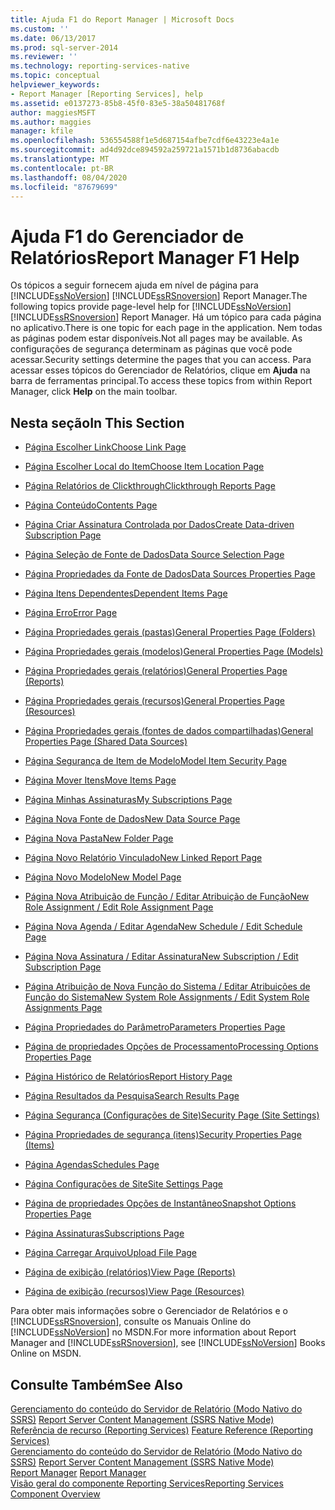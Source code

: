 ```yaml
---
title: Ajuda F1 do Report Manager | Microsoft Docs
ms.custom: ''
ms.date: 06/13/2017
ms.prod: sql-server-2014
ms.reviewer: ''
ms.technology: reporting-services-native
ms.topic: conceptual
helpviewer_keywords:
- Report Manager [Reporting Services], help
ms.assetid: e0137273-85b8-45f0-83e5-38a50481768f
author: maggiesMSFT
ms.author: maggies
manager: kfile
ms.openlocfilehash: 536554588f1e5d687154afbe7cdf6e43223e4a1e
ms.sourcegitcommit: ad4d92dce894592a259721a1571b1d8736abacdb
ms.translationtype: MT
ms.contentlocale: pt-BR
ms.lasthandoff: 08/04/2020
ms.locfileid: "87679699"
---
```

# <a name="report-manager-f1-help"></a><span data-ttu-id="19567-102">Ajuda F1 do Gerenciador de Relatórios</span><span class="sxs-lookup"><span data-stu-id="19567-102">Report Manager F1 Help</span></span>
  <span data-ttu-id="19567-103">Os tópicos a seguir fornecem ajuda em nível de página para [!INCLUDE[ssNoVersion](../includes/ssnoversion-md.md)] [!INCLUDE[ssRSnoversion](../includes/ssrsnoversion-md.md)] Report Manager.</span><span class="sxs-lookup"><span data-stu-id="19567-103">The following topics provide page-level help for [!INCLUDE[ssNoVersion](../includes/ssnoversion-md.md)] [!INCLUDE[ssRSnoversion](../includes/ssrsnoversion-md.md)] Report Manager.</span></span> <span data-ttu-id="19567-104">Há um tópico para cada página no aplicativo.</span><span class="sxs-lookup"><span data-stu-id="19567-104">There is one topic for each page in the application.</span></span> <span data-ttu-id="19567-105">Nem todas as páginas podem estar disponíveis.</span><span class="sxs-lookup"><span data-stu-id="19567-105">Not all pages may be available.</span></span> <span data-ttu-id="19567-106">As configurações de segurança determinam as páginas que você pode acessar.</span><span class="sxs-lookup"><span data-stu-id="19567-106">Security settings determine the pages that you can access.</span></span> <span data-ttu-id="19567-107">Para acessar esses tópicos do Gerenciador de Relatórios, clique em **Ajuda** na barra de ferramentas principal.</span><span class="sxs-lookup"><span data-stu-id="19567-107">To access these topics from within Report Manager, click **Help** on the main toolbar.</span></span>  
  
## <a name="in-this-section"></a><span data-ttu-id="19567-108">Nesta seção</span><span class="sxs-lookup"><span data-stu-id="19567-108">In This Section</span></span>  
  
-   [<span data-ttu-id="19567-109">Página Escolher Link</span><span class="sxs-lookup"><span data-stu-id="19567-109">Choose Link Page</span></span>](../../2014/reporting-services/choose-link-page-report-manager.md)  
  
-   [<span data-ttu-id="19567-110">Página Escolher Local do Item</span><span class="sxs-lookup"><span data-stu-id="19567-110">Choose Item Location Page</span></span>](../../2014/reporting-services/choose-item-location-page-report-manager.md)  
  
-   [<span data-ttu-id="19567-111">Página Relatórios de Clickthrough</span><span class="sxs-lookup"><span data-stu-id="19567-111">Clickthrough Reports Page</span></span>](../../2014/reporting-services/clickthrough-reports-page-report-manager.md)  
  
-   [<span data-ttu-id="19567-112">Página Conteúdo</span><span class="sxs-lookup"><span data-stu-id="19567-112">Contents Page</span></span>](../../2014/reporting-services/contents-page-report-manager.md)  
  
-   [<span data-ttu-id="19567-113">Página Criar Assinatura Controlada por Dados</span><span class="sxs-lookup"><span data-stu-id="19567-113">Create Data-driven Subscription Page</span></span>](../../2014/reporting-services/create-data-driven-subscription-page-report-manager.md)  
  
-   [<span data-ttu-id="19567-114">Página Seleção de Fonte de Dados</span><span class="sxs-lookup"><span data-stu-id="19567-114">Data Source Selection Page</span></span>](../../2014/reporting-services/data-source-selection-page-report-manager.md)  
  
-   [<span data-ttu-id="19567-115">Página Propriedades da Fonte de Dados</span><span class="sxs-lookup"><span data-stu-id="19567-115">Data Sources Properties Page</span></span>](../../2014/reporting-services/data-sources-properties-page-report-manager.md)  
  
-   [<span data-ttu-id="19567-116">Página Itens Dependentes</span><span class="sxs-lookup"><span data-stu-id="19567-116">Dependent Items Page</span></span>](../../2014/reporting-services/dependent-items-page-report-manager.md)  
  
-   [<span data-ttu-id="19567-117">Página Erro</span><span class="sxs-lookup"><span data-stu-id="19567-117">Error Page</span></span>](../../2014/reporting-services/error-page-report-manager.md)  
  
-   [<span data-ttu-id="19567-118">Página Propriedades gerais (pastas)</span><span class="sxs-lookup"><span data-stu-id="19567-118">General Properties Page (Folders)</span></span>](../../2014/reporting-services/general-properties-page-folders-report-manager.md)  
  
-   [<span data-ttu-id="19567-119">Página Propriedades gerais (modelos)</span><span class="sxs-lookup"><span data-stu-id="19567-119">General Properties Page (Models)</span></span>](../../2014/reporting-services/general-properties-page-models-report-manager.md)  
  
-   [<span data-ttu-id="19567-120">Página Propriedades gerais (relatórios)</span><span class="sxs-lookup"><span data-stu-id="19567-120">General Properties Page (Reports)</span></span>](../../2014/reporting-services/general-properties-page-reports-report-manager.md)  
  
-   [<span data-ttu-id="19567-121">Página Propriedades gerais (recursos)</span><span class="sxs-lookup"><span data-stu-id="19567-121">General Properties Page (Resources)</span></span>](../../2014/reporting-services/general-properties-page-resources-report-manager.md)  
  
-   [<span data-ttu-id="19567-122">Página Propriedades gerais (fontes de dados compartilhadas)</span><span class="sxs-lookup"><span data-stu-id="19567-122">General Properties Page (Shared Data Sources)</span></span>](../../2014/reporting-services/general-properties-page-shared-data-sources-report-manager.md)  
  
-   [<span data-ttu-id="19567-123">Página Segurança de Item de Modelo</span><span class="sxs-lookup"><span data-stu-id="19567-123">Model Item Security Page</span></span>](../../2014/reporting-services/model-item-security-page-report-manager.md)  
  
-   [<span data-ttu-id="19567-124">Página Mover Itens</span><span class="sxs-lookup"><span data-stu-id="19567-124">Move Items Page</span></span>](../../2014/reporting-services/move-items-page-report-manager.md)  
  
-   [<span data-ttu-id="19567-125">Página Minhas Assinaturas</span><span class="sxs-lookup"><span data-stu-id="19567-125">My Subscriptions Page</span></span>](../../2014/reporting-services/my-subscriptions-page-report-manager.md)  
  
-   [<span data-ttu-id="19567-126">Página Nova Fonte de Dados</span><span class="sxs-lookup"><span data-stu-id="19567-126">New Data Source Page</span></span>](../../2014/reporting-services/new-data-source-page-report-manager.md)  
  
-   [<span data-ttu-id="19567-127">Página Nova Pasta</span><span class="sxs-lookup"><span data-stu-id="19567-127">New Folder Page</span></span>](../../2014/reporting-services/new-folder-page-report-manager.md)  
  
-   [<span data-ttu-id="19567-128">Página Novo Relatório Vinculado</span><span class="sxs-lookup"><span data-stu-id="19567-128">New Linked Report Page</span></span>](../../2014/reporting-services/new-linked-report-page-report-manager.md)  
  
-   [<span data-ttu-id="19567-129">Página Novo Modelo</span><span class="sxs-lookup"><span data-stu-id="19567-129">New Model Page</span></span>](../../2014/reporting-services/new-model-page-report-manager.md)  
  
-   [<span data-ttu-id="19567-130">Página Nova Atribuição de Função / Editar Atribuição de Função</span><span class="sxs-lookup"><span data-stu-id="19567-130">New Role Assignment / Edit Role Assignment Page</span></span>](../../2014/reporting-services/new-role-assignment-edit-role-assignment-page-report-manager.md)  
  
-   [<span data-ttu-id="19567-131">Página Nova Agenda / Editar Agenda</span><span class="sxs-lookup"><span data-stu-id="19567-131">New Schedule / Edit Schedule Page</span></span>](../../2014/reporting-services/new-schedule-edit-schedule-page-report-manager.md)  
  
-   [<span data-ttu-id="19567-132">Página Nova Assinatura / Editar Assinatura</span><span class="sxs-lookup"><span data-stu-id="19567-132">New Subscription / Edit Subscription Page</span></span>](../../2014/reporting-services/new-subscription-or-edit-subscription-page-report-manager.md)  
  
-   [<span data-ttu-id="19567-133">Página Atribuição de Nova Função do Sistema / Editar Atribuições de Função do Sistema</span><span class="sxs-lookup"><span data-stu-id="19567-133">New System Role Assignments / Edit System Role Assignments Page</span></span>](../../2014/reporting-services/new-system-role-assignments-edit-system-role-assignments-page-report-manager.md)  
  
-   [<span data-ttu-id="19567-134">Página Propriedades do Parâmetro</span><span class="sxs-lookup"><span data-stu-id="19567-134">Parameters Properties Page</span></span>](../../2014/reporting-services/parameters-properties-page-report-manager.md)  
  
-   [<span data-ttu-id="19567-135">Página de propriedades Opções de Processamento</span><span class="sxs-lookup"><span data-stu-id="19567-135">Processing Options Properties Page</span></span>](../../2014/reporting-services/processing-options-properties-page-report-manager.md)  
  
-   [<span data-ttu-id="19567-136">Página Histórico de Relatórios</span><span class="sxs-lookup"><span data-stu-id="19567-136">Report History Page</span></span>](../../2014/reporting-services/report-history-page-report-manager.md)  
  
-   [<span data-ttu-id="19567-137">Página Resultados da Pesquisa</span><span class="sxs-lookup"><span data-stu-id="19567-137">Search Results Page</span></span>](../../2014/reporting-services/search-page-report-manager.md)  
  
-   [<span data-ttu-id="19567-138">Página Segurança (Configurações de Site)</span><span class="sxs-lookup"><span data-stu-id="19567-138">Security Page (Site Settings)</span></span>](../../2014/reporting-services/security-page-site-settings-report-manager.md)  
  
-   [<span data-ttu-id="19567-139">Página Propriedades de segurança (itens)</span><span class="sxs-lookup"><span data-stu-id="19567-139">Security Properties Page (Items)</span></span>](../../2014/reporting-services/security-properties-page-items-report-manager.md)  
  
-   [<span data-ttu-id="19567-140">Página Agendas</span><span class="sxs-lookup"><span data-stu-id="19567-140">Schedules Page</span></span>](../../2014/reporting-services/schedules-page-report-manager.md)  
  
-   [<span data-ttu-id="19567-141">Página Configurações de Site</span><span class="sxs-lookup"><span data-stu-id="19567-141">Site Settings Page</span></span>](../../2014/reporting-services/site-settings-page-report-manager.md)  
  
-   [<span data-ttu-id="19567-142">Página de propriedades Opções de Instantâneo</span><span class="sxs-lookup"><span data-stu-id="19567-142">Snapshot Options Properties Page</span></span>](../../2014/reporting-services/snapshot-options-properties-page-report-manager.md)  
  
-   [<span data-ttu-id="19567-143">Página Assinaturas</span><span class="sxs-lookup"><span data-stu-id="19567-143">Subscriptions Page</span></span>](../../2014/reporting-services/subscriptions-page-report-manager.md)  
  
-   [<span data-ttu-id="19567-144">Página Carregar Arquivo</span><span class="sxs-lookup"><span data-stu-id="19567-144">Upload File Page</span></span>](../../2014/reporting-services/upload-file-page-report-manager.md)  
  
-   [<span data-ttu-id="19567-145">Página de exibição (relatórios)</span><span class="sxs-lookup"><span data-stu-id="19567-145">View Page (Reports)</span></span>](../../2014/reporting-services/view-page-reports-report-manager.md)  
  
-   [<span data-ttu-id="19567-146">Página de exibição (recursos)</span><span class="sxs-lookup"><span data-stu-id="19567-146">View Page (Resources)</span></span>](../../2014/reporting-services/view-page-resources-report-manager.md)  
  
 <span data-ttu-id="19567-147">Para obter mais informações sobre o Gerenciador de Relatórios e o [!INCLUDE[ssRSnoversion](../includes/ssrsnoversion-md.md)], consulte os Manuais Online do [!INCLUDE[ssNoVersion](../includes/ssnoversion-md.md)] no MSDN.</span><span class="sxs-lookup"><span data-stu-id="19567-147">For more information about Report Manager and [!INCLUDE[ssRSnoversion](../includes/ssrsnoversion-md.md)], see [!INCLUDE[ssNoVersion](../includes/ssnoversion-md.md)] Books Online on MSDN.</span></span>  
  
## <a name="see-also"></a><span data-ttu-id="19567-148">Consulte Também</span><span class="sxs-lookup"><span data-stu-id="19567-148">See Also</span></span>  
 <span data-ttu-id="19567-149">[Gerenciamento do conteúdo do Servidor de Relatório &#40;Modo Nativo do SSRS&#41;](report-server/report-server-content-management-ssrs-native-mode.md) </span><span class="sxs-lookup"><span data-stu-id="19567-149">[Report Server Content Management &#40;SSRS Native Mode&#41;](report-server/report-server-content-management-ssrs-native-mode.md) </span></span>  
 <span data-ttu-id="19567-150">[Referência de recurso (Reporting Services)](feature-reference-reporting-services.md) </span><span class="sxs-lookup"><span data-stu-id="19567-150">[Feature Reference (Reporting Services)](feature-reference-reporting-services.md) </span></span>  
 <span data-ttu-id="19567-151">[Gerenciamento do conteúdo do Servidor de Relatório &#40;Modo Nativo do SSRS&#41;](report-server/report-server-content-management-ssrs-native-mode.md) </span><span class="sxs-lookup"><span data-stu-id="19567-151">[Report Server Content Management &#40;SSRS Native Mode&#41;](report-server/report-server-content-management-ssrs-native-mode.md) </span></span>  
 <span data-ttu-id="19567-152">[Report Manager](../../2014/reporting-services/report-manager-ssrs-native-mode.md) </span><span class="sxs-lookup"><span data-stu-id="19567-152">[Report Manager](../../2014/reporting-services/report-manager-ssrs-native-mode.md) </span></span>  
 [<span data-ttu-id="19567-153">Visão geral do componente Reporting Services</span><span class="sxs-lookup"><span data-stu-id="19567-153">Reporting Services Component Overview</span></span>](tools/reporting-services-tools.md)  
  
  
